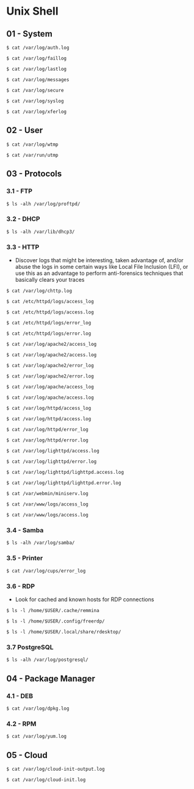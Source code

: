 # Unix Shell

## 01 - System

`$ cat /var/log/auth.log`

`$ cat /var/log/faillog`

`$ cat /var/log/lastlog`

`$ cat /var/log/messages`

`$ cat /var/log/secure`

`$ cat /var/log/syslog`

`$ cat /var/log/xferlog`

## 02 - User

`$ cat /var/log/wtmp`

`$ cat /var/run/utmp`

## 03 - Protocols

### 3.1 - FTP

`$ ls -alh /var/log/proftpd/`

### 3.2 - DHCP

`$ ls -alh /var/lib/dhcp3/`

### 3.3 - HTTP

- Discover logs that might be interesting, taken advantage of, and/or abuse the logs in some certain ways like Local File Inclusion (LFI), or use this as an advantage to perform anti-forensics techniques that basically clears your traces

`$ cat /var/log/chttp.log`

`$ cat /etc/httpd/logs/access_log`

`$ cat /etc/httpd/logs/access.log`

`$ cat /etc/httpd/logs/error_log`

`$ cat /etc/httpd/logs/error.log`

`$ cat /var/log/apache2/access_log`

`$ cat /var/log/apache2/access.log`

`$ cat /var/log/apache2/error_log`

`$ cat /var/log/apache2/error.log`

`$ cat /var/log/apache/access_log`

`$ cat /var/log/apache/access.log`

`$ cat /var/log/httpd/access_log`

`$ cat /var/log/httpd/access.log`

`$ cat /var/log/httpd/error_log`

`$ cat /var/log/httpd/error.log`

`$ cat /var/log/lighttpd/access.log`

`$ cat /var/log/lighttpd/error.log`

`$ cat /var/log/lighttpd/lighttpd.access.log`

`$ cat /var/log/lighttpd/lighttpd.error.log`

`$ cat /var/webmin/miniserv.log`

`$ cat /var/www/logs/access_log`

`$ cat /var/www/logs/access.log`

### 3.4 - Samba

`$ ls -alh /var/log/samba/`

### 3.5 - Printer

`$ cat /var/log/cups/error_log`

### 3.6 - RDP

- Look for cached and known hosts for RDP connections

`$ ls -l /home/$USER/.cache/remmina`

`$ ls -l /home/$USER/.config/freerdp/`

`$ ls -l /home/$USER/.local/share/rdesktop/`

### 3.7 PostgreSQL

`$ ls -alh /var/log/postgresql/`

## 04 - Package Manager

### 4.1 - DEB

`$ cat /var/log/dpkg.log`

### 4.2 - RPM

`$ cat /var/log/yum.log`

## 05 - Cloud

`$ cat /var/log/cloud-init-output.log`

`$ cat /var/log/cloud-init.log`